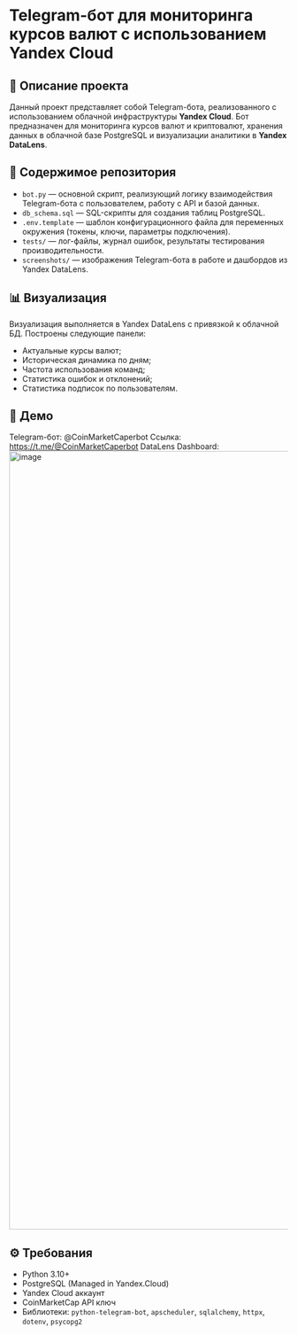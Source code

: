 # Telegram-бот для мониторинга курсов валют с использованием Yandex Cloud

## 📌 Описание проекта

Данный проект представляет собой Telegram-бота, реализованного с использованием облачной инфраструктуры **Yandex Cloud**. Бот предназначен для мониторинга курсов валют и криптовалют, хранения данных в облачной базе PostgreSQL и визуализации аналитики в **Yandex DataLens**.

## 🧾 Содержимое репозитория

- `bot.py` — основной скрипт, реализующий логику взаимодействия Telegram-бота с пользователем, работу с API и базой данных.
- `db_schema.sql` — SQL-скрипты для создания таблиц PostgreSQL.
- `.env.template` — шаблон конфигурационного файла для переменных окружения (токены, ключи, параметры подключения).
- `tests/` — лог-файлы, журнал ошибок, результаты тестирования производительности.
- `screenshots/` — изображения Telegram-бота в работе и дашбордов из Yandex DataLens.

## 📊 Визуализация

Визуализация выполняется в Yandex DataLens с привязкой к облачной БД. Построены следующие панели:
- Актуальные курсы валют;
- Историческая динамика по дням;
- Частота использования команд;
- Статистика ошибок и отклонений;
- Статистика подписок по пользователям.

## 🔗 Демо

Telegram-бот: @CoinMarketCaperbot Ссылка: https://t.me/@CoinMarketCaperbot
DataLens Dashboard: 
<img width="1406" alt="image" src="https://github.com/user-attachments/assets/2d437619-0cc4-4d6d-ae6c-be327f62a02d" />


## ⚙️ Требования

- Python 3.10+
- PostgreSQL (Managed in Yandex.Cloud)
- Yandex Cloud аккаунт
- CoinMarketCap API ключ
- Библиотеки: `python-telegram-bot`, `apscheduler`, `sqlalchemy`, `httpx`, `dotenv`, `psycopg2`

